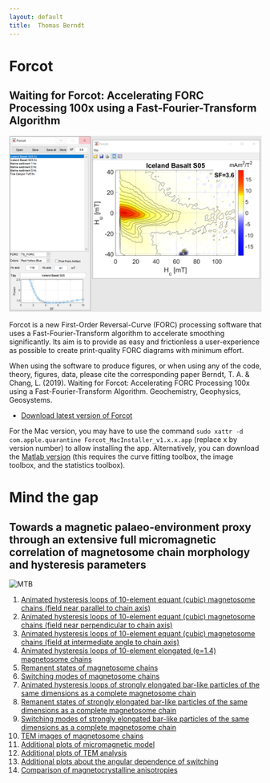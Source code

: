 ```yaml
---
layout: default
title:  Thomas Berndt
---
```


# Forcot
## Waiting for Forcot: Accelerating FORC Processing 100x using a Fast-Fourier-Transform Algorithm

![Forcot](Forcot.png)

Forcot is a new First-Order Reversal-Curve (FORC) processing software that uses a Fast-Fourier-Transform algorithm to accelerate smoothing significantly. Its aim is to provide as easy and frictionless a user-experience as possible to create print-quality FORC diagrams with minimum effort. 

When using the software to produce figures, or when using any of the code, theory, figures, data, please cite the corresponding paper 
Berndt, T. A. & Chang, L. (2019). Waiting for Forcot: Accelerating FORC Processing 100x using a Fast-Fourier-Transform Algorithm. Geochemistry, Geophysics, Geosystems.

* [Download latest version of Forcot](https://github.com/thomasberndt/Forcot/releases/latest)

For the Mac version, you may have to use the command  `sudo xattr -d com.apple.quarantine Forcot_MacInstaller_v1.x.x.app` (replace x by version number) to allow installing the app. Alternatively, you can download the [Matlab version](https://github.com/thomasberndt/Forcot/releases/latest) (this requires the curve fitting toolbox, the image toolbox, and the statistics toolbox).


# Mind the gap
## Towards a magnetic palaeo-environment proxy through an extensive full micromagnetic correlation of magnetosome chain morphology and hysteresis parameters

![MTB](https://thomasberndt.github.io/magnetosomes/Equant_par/100x_100y_100z_50d_10N_11a.gif)
 
1. [Animated hysteresis loops of 10-element equant (cubic) magnetosome chains (field near parallel to chain axis)](https://thomasberndt.github.io/magnetosomes/mypages/equant_par.html)
1. [Animated hysteresis loops of 10-element equant (cubic) magnetosome chains (field near perpendicular to chain axis)](https://thomasberndt.github.io/magnetosomes/mypages/equant_par.html/equant_perp.html)
1. [Animated hysteresis loops of 10-element equant (cubic) magnetosome chains (field at intermediate angle to chain axis)](https://thomasberndt.github.io/magnetosomes/mypages/equant_par.html/equant_int.html)
1. [Animated hysteresis loops of 10-element elongated (e=1.4) magnetosome chains](https://thomasberndt.github.io/magnetosomes/mypages/equant_par.html/elongated.html)
1. [Remanent states of magnetosome chains](https://thomasberndt.github.io/magnetosomes/mypages/equant_par.html/remanentstate.html)
1. [Switching modes of magnetosome chains](https://thomasberndt.github.io/magnetosomes/mypages/equant_par.html/switchingmode.html)
1. [Animated hysteresis loops of strongly elongated bar-like particles of the same dimensions as a complete magnetosome chain](https://thomasberndt.github.io/magnetosomes/mypages/equant_par.html/bars.html)
1. [Remanent states of strongly elongated bar-like particles of the same dimensions as a complete magnetosome chain](https://thomasberndt.github.io/magnetosomes/mypages/equant_par.html/bars_remanent.html)
1. [Switching modes of strongly elongated bar-like particles of the same dimensions as a complete magnetosome chain](https://thomasberndt.github.io/magnetosomes/mypages/equant_par.html/bars_switching.html)
1. [TEM images of magnetosome chains](https://thomasberndt.github.io/magnetosomes/mypages/equant_par.html/TEM.html) 
1. [Additional plots of micromagnetic model](https://thomasberndt.github.io/magnetosomes/mypages/equant_par.html/plots.html)
1. [Additional plots of TEM analysis](https://thomasberndt.github.io/magnetosomes/mypages/equant_par.html/TEMplots.html)
1. [Additional plots about the angular dependence of switching](https://thomasberndt.github.io/magnetosomes/mypages/equant_par.html/angularplots.html)
1. [Comparison of magnetocrystalline anisotropies](https://thomasberndt.github.io/magnetosomes/mypages/equant_par.html/anisotropy.html)

